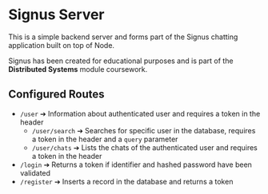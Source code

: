 # Signus Server

This is a simple backend server and forms part of the Signus chatting application built on top of Node.

Signus has been created for educational purposes and is part of the **Distributed Systems** module coursework.

## Configured Routes

- `/user` ➔ Information about authenticated user and requires a token in the header
  - `/user/search` ➔ Searches for specific user in the database, requires a token in the header and a `query` parameter
  - `/user/chats` ➔ Lists the chats of the authenticated user and requires a token in the header
- `/login` ➔ Returns a token if identifier and hashed password have been validated
- `/register` ➔ Inserts a record in the database and returns a token
